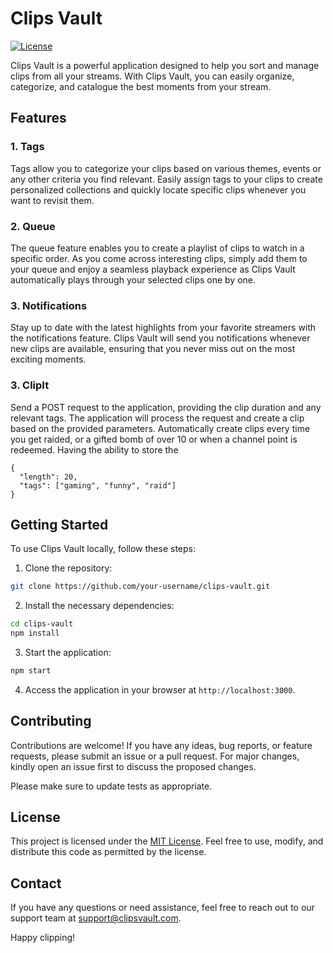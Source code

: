 # Clips Vault

[![License](https://img.shields.io/badge/license-MIT-blue.svg)](https://opensource.org/licenses/MIT)

Clips Vault is a powerful application designed to help you sort and manage clips from all your streams. With Clips Vault, you can easily organize, categorize, and catalogue the best moments from your stream.

## Features

### 1. Tags

Tags allow you to categorize your clips based on various themes, events or any other criteria you find relevant. Easily assign tags to your clips to create personalized collections and quickly locate specific clips whenever you want to revisit them.

### 2. Queue

The queue feature enables you to create a playlist of clips to watch in a specific order. As you come across interesting clips, simply add them to your queue and enjoy a seamless playback experience as Clips Vault automatically plays through your selected clips one by one.

### 3. Notifications

Stay up to date with the latest highlights from your favorite streamers with the notifications feature. Clips Vault will send you notifications whenever new clips are available, ensuring that you never miss out on the most exciting moments.

### 3. ClipIt
Send a POST request to the application, providing the clip duration and any relevant tags. The application will process the request and create a clip based on the provided parameters. Automatically create clips every time you get raided, or a gifted bomb of over 10 or when a channel point is redeemed. Having the ability to store the
```
{
  "length": 20,
  "tags": ["gaming", "funny", "raid"]
}
```

## Getting Started

To use Clips Vault locally, follow these steps:

1. Clone the repository:

```bash
git clone https://github.com/your-username/clips-vault.git
```

2. Install the necessary dependencies:

```bash
cd clips-vault
npm install
```

3. Start the application:

```bash
npm start
```

4. Access the application in your browser at `http://localhost:3000`.

## Contributing

Contributions are welcome! If you have any ideas, bug reports, or feature requests, please submit an issue or a pull request. For major changes, kindly open an issue first to discuss the proposed changes.

Please make sure to update tests as appropriate.

## License

This project is licensed under the [MIT License](https://opensource.org/licenses/MIT). Feel free to use, modify, and distribute this code as permitted by the license.

## Contact

If you have any questions or need assistance, feel free to reach out to our support team at support@clipsvault.com.

Happy clipping!
